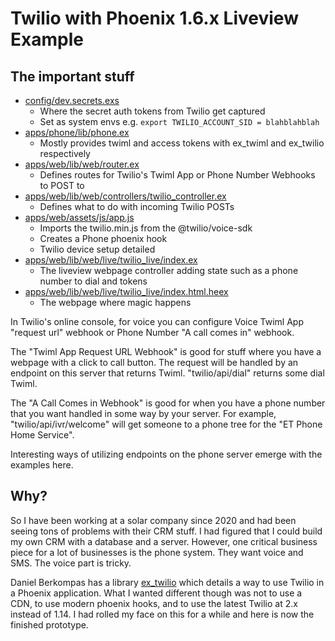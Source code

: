 # Twilio with Phoenix 1.6.x Liveview Example

## The important stuff
* [config/dev.secrets.exs](https://github.com/marth141/twilio_boilerplate/blob/master/config/dev.secrets.exs)
  * Where the secret auth tokens from Twilio get captured
  * Set as system envs e.g. `export TWILIO_ACCOUNT_SID = blahblahblah`
* [apps/phone/lib/phone.ex](https://github.com/marth141/twilio_boilerplate/blob/master/apps/phone/lib/phone.ex)
  * Mostly provides twiml and access tokens with ex_twiml and ex_twilio respectively
* [apps/web/lib/web/router.ex](https://github.com/marth141/twilio_boilerplate/blob/master/apps/web/lib/web/router.ex)
  * Defines routes for Twilio's Twiml App or Phone Number Webhooks to POST to
* [apps/web/lib/web/controllers/twilio_controller.ex](https://github.com/marth141/twilio_boilerplate/blob/master/apps/web/lib/web/controllers/twilio_controller.ex)
  * Defines what to do with incoming Twilio POSTs
* [apps/web/assets/js/app.js](https://github.com/marth141/twilio_boilerplate/blob/master/apps/web/assets/js/app.js)
  * Imports the twilio.min.js from the @twilio/voice-sdk
  * Creates a Phone phoenix hook
  * Twilio device setup detailed
* [apps/web/lib/web/live/twilio_live/index.ex](https://github.com/marth141/twilio_boilerplate/blob/master/apps/web/lib/web/live/twilio_live/index.ex)
  * The liveview webpage controller adding state such as a phone number to dial and tokens
* [apps/web/lib/web/live/twilio_live/index.html.heex](https://github.com/marth141/twilio_boilerplate/blob/master/apps/web/lib/web/live/twilio_live/index.html.heex)
  * The webpage where magic happens

In Twilio's online console, for voice you can configure Voice Twiml App "request url" webhook or Phone Number "A call comes in" webhook.

The "Twiml App Request URL Webhook" is good for stuff where you have a webpage with a click to call button. The request will be handled by an endpoint on this server that returns Twiml. "twilio/api/dial" returns some dial Twiml.

The "A Call Comes in Webhook" is good for when you have a phone number that you want handled in some way by your server. For example, "twilio/api/ivr/welcome" will get someone to a phone tree for the "ET Phone Home Service".

Interesting ways of utilizing endpoints on the phone server emerge with the examples here.

## Why?
So I have been working at a solar company since 2020 and had been seeing tons of problems with their CRM stuff. I had figured that I could build my own CRM with a database and a server. However, one critical business piece for a lot of businesses is the phone system. They want voice and SMS. The voice part is tricky.

Daniel Berkompas has a library [ex_twilio](https://github.com/danielberkompas/ex_twilio) which details a way to use Twilio in a Phoenix application. What I wanted different though was not to use a CDN, to use modern phoenix hooks, and to use the latest Twilio at 2.x instead of 1.14. I had rolled my face on this for a while and here is now the finished prototype.
